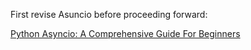 First revise Asuncio before proceeding forward:

[Python Asyncio: A Comprehensive Guide For Beginners](https://codesamplez.com/programming/python-asyncio-tutorial)